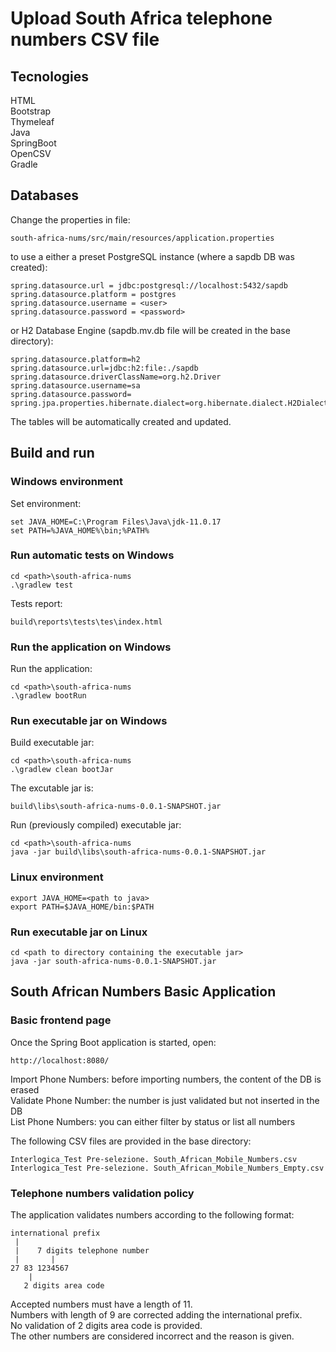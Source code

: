 # Upload South Africa telephone numbers CSV file



## Tecnologies

HTML  
Bootstrap  
Thymeleaf  
Java  
SpringBoot  
OpenCSV  
Gradle  



## Databases

Change the properties in file:

    south-africa-nums/src/main/resources/application.properties

to use a either a preset PostgreSQL instance (where a sapdb DB was created):

    spring.datasource.url = jdbc:postgresql://localhost:5432/sapdb
    spring.datasource.platform = postgres
    spring.datasource.username = <user>
    spring.datasource.password = <password>

or H2 Database Engine (sapdb.mv.db file will be created in the base directory):

	spring.datasource.platform=h2
	spring.datasource.url=jdbc:h2:file:./sapdb
	spring.datasource.driverClassName=org.h2.Driver
	spring.datasource.username=sa
	spring.datasource.password=
	spring.jpa.properties.hibernate.dialect=org.hibernate.dialect.H2Dialect

The tables will be automatically created and updated.  



## Build and run


### Windows environment

Set environment:

    set JAVA_HOME=C:\Program Files\Java\jdk-11.0.17
    set PATH=%JAVA_HOME%\bin;%PATH%


### Run automatic tests on Windows

    cd <path>\south-africa-nums
    .\gradlew test

Tests report:

    build\reports\tests\tes\index.html


### Run the application on Windows

Run the application:

    cd <path>\south-africa-nums
    .\gradlew bootRun


### Run executable jar on Windows

Build executable jar:

    cd <path>\south-africa-nums
    .\gradlew clean bootJar

The excutable jar is:

    build\libs\south-africa-nums-0.0.1-SNAPSHOT.jar


Run (previously compiled) executable jar:

    cd <path>\south-africa-nums
    java -jar build\libs\south-africa-nums-0.0.1-SNAPSHOT.jar


### Linux environment

    export JAVA_HOME=<path to java>
    export PATH=$JAVA_HOME/bin:$PATH


### Run executable jar on Linux

    cd <path to directory containing the executable jar>
    java -jar south-africa-nums-0.0.1-SNAPSHOT.jar



## South African Numbers Basic Application


### Basic frontend page

Once the Spring Boot application is started, open:

    http://localhost:8080/


Import Phone Numbers: before importing numbers, the content of the DB is erased  
Validate Phone Number: the number is just validated but not inserted in the DB  
List Phone Numbers: you can either filter by status or list all numbers  

The following CSV files are provided in the base directory:  

    Interlogica_Test Pre-selezione. South_African_Mobile_Numbers.csv
    Interlogica_Test Pre-selezione. South_African_Mobile_Numbers_Empty.csv



### Telephone numbers validation policy

The application validates numbers according to the following format:

    international prefix
     |
     |    7 digits telephone number 
     |       |
    27 83 1234567
        |
       2 digits area code

Accepted numbers must have a length of 11.  
Numbers with length of 9 are corrected adding the international prefix.  
No validation of 2 digits area code is provided.  
The other numbers are considered incorrect and the reason is given. 
  
   



